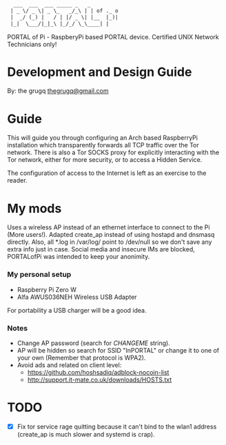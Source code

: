 ```html
  ___  ___  ___ _____ _   _
 | _ \/ _ \| _ \_   _/_\ | | of ._ o  
 |  _/ (_) |   / | |/ _ \| |__  |_)|  
 |_|  \___/|_|_\ |_/_/ \_\____| |
```

PORTAL of Pi - RaspberyPi based PORTAL device. Certified UNIX Network Technicians only!

Development and Design Guide
=============================

By: the grugq <thegrugq@gmail.com>

Guide
=====

This will guide you through configuring an Arch based RaspberryPi installation
which transparently forwards all TCP traffic over the Tor network. There is 
also a Tor SOCKS proxy for explicitly interacting with the Tor network, either
for more security, or to access a Hidden Service.

The configuration of access to the Internet is left as an exercise to the reader.

My mods
=======

Uses a wireless AP instead of an ethernet interface to connect to the Pi (More users!). Adapted create_ap instead of using hostapd and dnsmasq directly. Also, all \*.log in /var/log/ point to /dev/null so we don't save any extra info just in case. Social media and insecure IMs are blocked, PORTALofPi was intended to keep your anonimity.

### My personal setup
 * Raspberry Pi Zero W
 * Alfa AWUS036NEH Wireless USB Adapter

For portability a USB charger will be a good idea.

### Notes
 * Change AP password (search for _CHANGEME_ string).
 * AP will be hidden so search for SSID "InPORTAL" or change it to one of your own (Remember that protocol is WPA2).
 * Avoid ads and related on client level:
   * https://github.com/hoshsadiq/adblock-nocoin-list
   * http://support.it-mate.co.uk/downloads/HOSTS.txt

TODO
====
 - [x] Fix tor service rage quitting because it can't bind to the wlan1 address (create_ap is much slower and systemd is crap).
 
